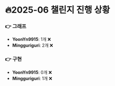 # 🔥2025-06 챌린지 진행 상황

### 👉 그래프
- **YoonYn9915**: 1개 ❌
- **Mingguriguri**: 2개 ❌


### 👉 구현
- **YoonYn9915**: 0개 ❌
- **Mingguriguri**: 1개 ❌


